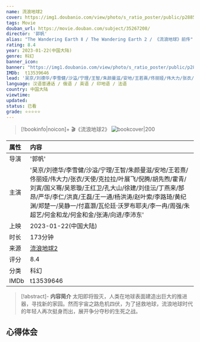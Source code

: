 ```yaml
---
name: 流浪地球2
cover: https://img1.doubanio.com/view/photo/s_ratio_poster/public/p2885955777.jpg
tags: Movie
douban_url: https://movie.douban.com/subject/35267208/
director: '郭帆'
alias: "The Wandering Earth Ⅱ / The Wandering Earth 2 / 《流浪地球》前传"
rating: 8.4
year: 2023-01-22(中国大陆)
genre: 科幻
banner_icon: 
banner: "https://img1.doubanio.com/view/photo/s_ratio_poster/public/p2885955777.jpg"
IMDb:  t13539646
lead: '吴京/刘德华/李雪健/沙溢/宁理/王智/朱颜曼滋/安地/王若熹/佟丽娅/伟大力/张衣/天使/克拉拉/叶展飞/倪腾/胡先煦/霍青/刘寅/国义骞/吴恩璇/王红卫/孔大山/徐建/刘佳沄/丁燕来/郜昂/严华/李仁/洪真/王磊/王一通/杨洪涛/赵叶索/李路琦/黄纪渊/郑楚一/吴静一/付嘉灏/瓦伦廷·沃罗布耶夫/李一冉/周强/朱超艺/何金和龙/何金和金/张涛/向进/李沛东' 
language: 汉语普通话 / 俄语 / 英语 / 印地语 / 法语 
country: 中国大陆 
viewtime:
updated: 
status: 已看
grade: ⭐️⭐️⭐️⭐️⭐️
---
```

> [!bookinfo|noicon]+ 🎬《流浪地球2》
> ![bookcover|200](https://img1.doubanio.com/view/photo/s_ratio_poster/public/p2885955777.jpg)
>
| 属性 | 内容                                       |
|:---- |:------------------------------------------ |
| 导演 | '郭帆'                         |
| 主演 | '吴京/刘德华/李雪健/沙溢/宁理/王智/朱颜曼滋/安地/王若熹/佟丽娅/伟大力/张衣/天使/克拉拉/叶展飞/倪腾/胡先煦/霍青/刘寅/国义骞/吴恩璇/王红卫/孔大山/徐建/刘佳沄/丁燕来/郜昂/严华/李仁/洪真/王磊/王一通/杨洪涛/赵叶索/李路琦/黄纪渊/郑楚一/吴静一/付嘉灏/瓦伦廷·沃罗布耶夫/李一冉/周强/朱超艺/何金和龙/何金和金/张涛/向进/李沛东'                             |
| 上映 | 2023-01-22(中国大陆)                             |
| 时长 | 173分钟                   |
| 来源 | [流浪地球2](https://movie.douban.com/subject/35267208/) |
| 评分 | 8.4                           |
| 分类 | 科幻                            |
| IMDb | t13539646                             | 

> [!abstract]- **内容简介**
>  太阳即将毁灭，人类在地球表面建造出巨大的推进器，寻找新的家园。然而宇宙之路危机四伏，为了拯救地球，流浪地球时代的年轻人再次挺身而出，展开争分夺秒的生死之战。
>  
## 心得体会
